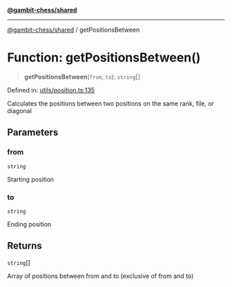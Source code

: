 [**@gambit-chess/shared**](../README.md)

***

[@gambit-chess/shared](../globals.md) / getPositionsBetween

# Function: getPositionsBetween()

> **getPositionsBetween**(`from`, `to`): `string`[]

Defined in: [utils/position.ts:135](https://github.com/cango91/gambit-chess/blob/b8ea13e4976c99c29d095eae7bc504b86f9add51/shared/src/utils/position.ts#L135)

Calculates the positions between two positions on the same rank, file, or diagonal

## Parameters

### from

`string`

Starting position

### to

`string`

Ending position

## Returns

`string`[]

Array of positions between from and to (exclusive of from and to)
